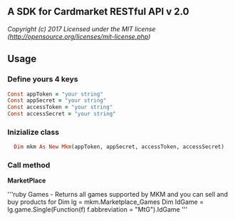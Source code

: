 ## A SDK for Cardmarket RESTful API v 2.0

*Copyright (c) 2017 Licensed under the MIT license (http://opensource.org/licenses/mit-license.php)*

## Usage

### Define yours 4 keys
```ruby
Const appToken = "your string"
Const appSecret = "your string"
Const accessToken = "your string"
Const accessSecret = "your string"
```

### Inizialize class
```ruby
  Dim mkm As New Mkm(appToken, appSecret, accessToken, accessSecret)
```

### Call method

**MarketPlace**



'''ruby
Games - Returns all games supported by MKM and you can sell and buy products for
Dim lg = mkm.Marketplace_Games
Dim IdGame = lg.game.Single(Function(f) f.abbreviation = "MtG").IdGame
'''

    
